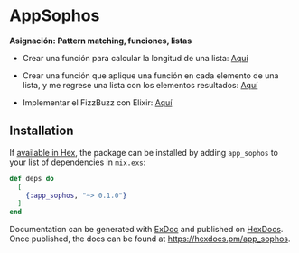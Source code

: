 # AppSophos

**Asignación: Pattern matching, funciones, listas**

* Crear una función para calcular la longitud de una lista: [Aquí](https://github.com/patriciauz/Elixir_capacitacionSophos/blob/main/lib/AppSophos/count.ex)

+ Crear una función que aplique una función en cada elemento de una lista, y me regrese una lista con los elementos resultados: [Aquí](https://github.com/patriciauz/Elixir_capacitacionSophos/blob/main/lib/AppSophos/count.ex)

* Implementar el FizzBuzz con Elixir: [Aquí](https://github.com/patriciauz/Elixir_capacitacionSophos/blob/main/lib/AppSophos/fizzBuxx.ex)



## Installation

If [available in Hex](https://hex.pm/docs/publish), the package can be installed
by adding `app_sophos` to your list of dependencies in `mix.exs`:

```elixir
def deps do
  [
    {:app_sophos, "~> 0.1.0"}
  ]
end
```

Documentation can be generated with [ExDoc](https://github.com/elixir-lang/ex_doc)
and published on [HexDocs](https://hexdocs.pm). Once published, the docs can
be found at <https://hexdocs.pm/app_sophos>.

